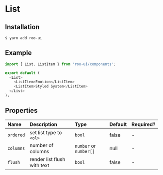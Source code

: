 # List

<!-- STORY -->

## Installation

```shell
$ yarn add roo-ui
```

## Example

```js
import { List, ListItem } from 'roo-ui/components';

export default (
  <List>
    <ListItem>Emotion</ListItem>
    <ListItem>Styled System</ListItem>
  </List>
);
```

## Properties

| Name      | Description                 | Type                   | Default | Required? |
| :-------- | :-------------------------- | :--------------------- | :------ | :-------- |
| `ordered` | set list type to `<ol>`     | `bool`                 | false   | -         |
| `columns` | number of columns           | `number` or `number[]` | null    | -         |
| `flush`   | render list flush with text | `bool`                 | false   | -         |
